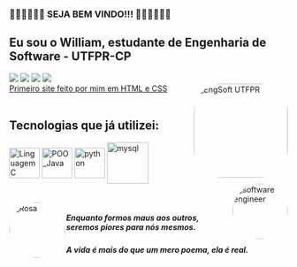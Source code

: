 ### 👏🏾👏🏾👏🏾    SEJA BEM VINDO!!!   👏🏾👏🏾👏🏾
## Eu sou o William, estudante de Engenharia de Software - UTFPR-CP

  <div> 
  
 <a href="https://www.facebook.com/william.dacruzpires/" target="_blank"><img src="https://img.shields.io/badge/Facebook-1877F2?style=for-the-badge&logo=facebook&logoColor=white"></a>
 <a href="https://instagram.com/williamcp19/" target="_blank"><img src="https://img.shields.io/badge/-Instagram-%23E4405F?style=for-the-badge&logo=instagram&logoColor=white" target="_blank"></a>
 <a href="https://www.linkedin.com/in/william-da-cruz-pires-913450207/" target="_blank"><img src="https://img.shields.io/badge/LinkedIn-0077B5?style=for-the-badge&logo=linkedin&logoColor=white"></a>
 <a href="williamcruzpires@alunos.utfpr.edu.br" target="_blank"><img src="https://img.shields.io/badge/-Gmail-%23333?style=for-the-badge&logo=gmail&logoColor=white"></a> <br>
  [Primeiro site feito por mim em HTML e CSS](http://curiosamentegigante.orgfree.com/SONY.html)
  <img align="right" alt="EngSoft UTFPR" height="170" style="border-radius:50px;" src="https://scontent.fldb7-1.fna.fbcdn.net/v/t1.18169-9/16473151_1019423414829214_4187315978668115680_n.jpg?_nc_cat=105&ccb=1-6&_nc_sid=09cbfe&_nc_eui2=AeHXGfJlXd8A_G0vtwmugiCmTrZT3C8rfZxOtlPcLyt9nLpKdjdM1JiuDrYHAjj6rcJMz3LAal6Ihl6BNpmMh57g&_nc_ohc=d8FJ6Urx03YAX-IfYWZ&_nc_ht=scontent.fldb7-1.fna&oh=00_AT-D0eV6XF6ycS2RfznczOBqEagUCSTGjlr-Sc-2UkdnrA&oe=62A137E3"> <br><br>
  
  
## Tecnologias que já utilizei:
  <img align="center" alt="Linguagem C" height="55" width="55" src="https://cdn.jsdelivr.net/gh/devicons/devicon/icons/c/c-original.svg" />
  <img align="center" alt="POO_Java" height="55" width="55" src="https://cdn.jsdelivr.net/gh/devicons/devicon/icons/java/java-plain-wordmark.svg" />
  <img align="center" alt="python" height="55" width="55" src="https://cdn.jsdelivr.net/gh/devicons/devicon/icons/python/python-original-wordmark.svg" />
  <img align="center" alt="mysql" height="75" width="75" src="https://cdn.jsdelivr.net/gh/devicons/devicon/icons/mysql/mysql-plain-wordmark.svg" /><br>
  
  
  <img align="right" alt="software engineer" height="100" style="border-radius:50px;" src="https://play-lh.googleusercontent.com/XUWIAxTuMzOnyJbYq7CZ6UU98f0sw_dSvs-_I3-7kcHRFmVSTI1M2hlU3rREVdonb-Q"> 
   <br> <br>
  
  <img align="left" alt="Rosa" height="100" style="border-radius:50px;" src="https://i.pinimg.com/originals/7f/43/19/7f431908180fb8d47ff4a0ffdcb8c67f.jpg">
 
  <h5> Enquanto formos maus aos outros, seremos piores para nós mesmos.
  <h5> A vida é mais do que um mero poema, ela é real.
  </div>
